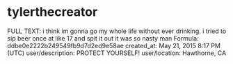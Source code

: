 # tylerthecreator

FULL TEXT: i think im gonna go my whole life without ever drinking. i tried to sip beer once at like 17 and spit it out it was so nasty man
Formula: ddbe0e2222b249549fb9d7d2ed9e58ae
created_at: May 21, 2015 8:17 PM (UTC)
user/description: PROTECT YOURSELF!
user/location: Hawthorne, CA
